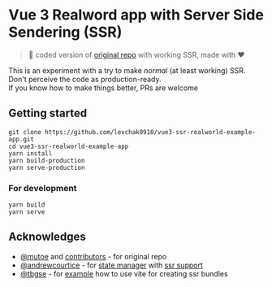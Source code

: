 # Vue 3 Realword app with Server Side Sendering (SSR)

> :shit: coded version of [original repo](https://github.com/mutoe/vue3-realworld-example-app) with working SSR, made with :heart:

This is an experiment with a try to make _normal_ (at least working) SSR. Don't perceive the code as production-ready.  
If you know how to make things better, PRs are welcome

## Getting started

```shell script
git clone https://github.com/levchak0910/vue3-ssr-realworld-example-app.git
cd vue3-ssr-realworld-example-app
yarn install
yarn build-production
yarn serve-production
```

### For development
```shell script
yarn build
yarn serve
```

## Acknowledges

- [@mutoe](https://github.com/mutoe) and [contributors](https://github.com/mutoe/vue3-realworld-example-app#contributors) - for original repo
- [@andrewcourtice](https://github.com/andrewcourtice) - for [state manager](https://github.com/andrewcourtice/harlem) with [ssr support](https://github.com/andrewcourtice/harlem/blob/main/plugins/ssr)
- [@tbgse](https://github.com/tbgse) - for [example](https://github.com/tbgse/vue3-vite-ssr-example) how to use vite for creating ssr bundles
